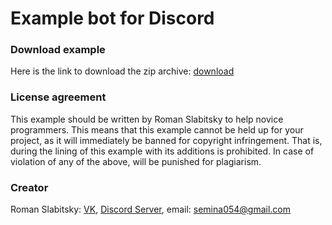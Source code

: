 # Example bot for Discord

### Download example
Here is the link to download the zip archive: [download](https://github.com/romanin-rf/bot-for-discord.py/archive/master.zip)

### License agreement
This example should be written by Roman Slabitsky to help novice programmers. 
This means that this example cannot be held up for your project, as it will immediately be banned for copyright infringement. 
That is, during the lining of this example with its additions is prohibited. 
In case of violation of any of the above, will be punished for plagiarism.

### Creator
Roman Slabitsky: [VK](https://vk.com/romanin2), [Discord Server](https://discord.gg/TkaAWjn), email: semina054@gmail.com

